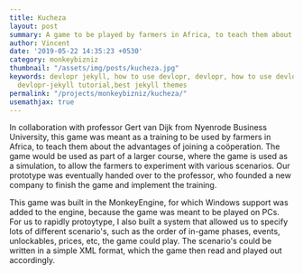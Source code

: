 ```yaml
---
title: Kucheza
layout: post
summary: A game to be played by farmers in Africa, to teach them about the advantages of joining a coöperation.
author: Vincent
date: '2019-05-22 14:35:23 +0530'
category: monkeybizniz
thumbnail: "/assets/img/posts/kucheza.jpg"
keywords: devlopr jekyll, how to use devlopr, devlopr, how to use devlopr-jekyll,
  devlopr-jekyll tutorial,best jekyll themes
permalink: "/projects/monkeybizniz/kucheza/"
usemathjax: true
---
```


In collaboration with professor Gert van Dijk from Nyenrode Business University, this game was meant as a training to be used by farmers in Africa, to teach them about the advantages of joining a coöperation. The game would be used as part of a larger course, where the game is used as a simulation, to allow the farmers to experiment with various scenarios. Our prototype was eventually handed over to the professor, who founded a new company to finish the game and implement the training.

This game was built in the MonkeyEngine, for which Windows support was added to the engine, because the game was meant to be played on PCs. For us to rapidly protoytype, I also built a system that allowed us to specify lots of different scenario's, such as the order of in-game phases, events, unlockables, prices, etc, the game could play. The scenario's could be written in a simple XML format, which the game then read and played out accordingly.
